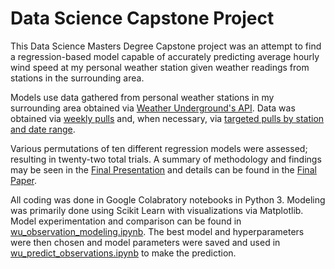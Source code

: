 # Data Science Capstone Project

This Data Science Masters Degree Capstone project was an attempt to find a regression-based model capable of accurately predicting average hourly wind speed at my personal weather station given weather readings from stations in the surrounding area. 

Models use data gathered from personal weather stations in my surrounding area obtained via [Weather Underground's API](https://docs.google.com/document/d/1eKCnKXI9xnoMGRRzOL1xPCBihNV2rOet08qpE_gArAY/edit). Data was obtained via [weekly pulls](wunderground_weekly_pull.ipynb) and, when necessary, via [targeted pulls by station and date range](wunderground_retrieve_observations_by_date.ipynb). 

Various permutations of ten different regression models were assessed; resulting in twenty-two total trials. A summary of methodology and findings may be seen in the [Final Presentation](PSDS4900Capstone.pptx.pdf) and details can be found in the [Final Paper](PSDS4900%20Capstone%20Final.pdf). 

All coding was done in Google Colabratory notebooks in Python 3. Modeling was primarily done using Scikit Learn with visualizations via Matplotlib. Model experimentation and comparison can be found in [wu_observation_modeling.ipynb](wu_observation_modeling.ipynb). The best model and hyperparameters were then chosen and model parameters were saved and used in [wu_predict_observations.ipynb](wu_predict_observations.ipynb) to make the prediction.
